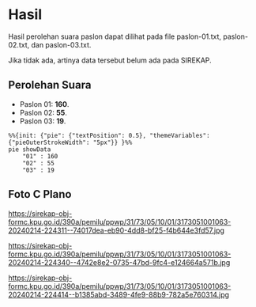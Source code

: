 # Hasil

Hasil perolehan suara paslon dapat dilihat pada file paslon-01.txt, paslon-02.txt, dan paslon-03.txt.

Jika tidak ada, artinya data tersebut belum ada pada SIREKAP.

## Perolehan Suara

 * Paslon 01: **160**.
 * Paslon 02: **55**.
 * Paslon 03: **19**.

```mermaid
%%{init: {"pie": {"textPosition": 0.5}, "themeVariables": {"pieOuterStrokeWidth": "5px"}} }%%
pie showData
    "01" : 160
    "02" : 55
    "03" : 19
```
## Foto C Plano

https://sirekap-obj-formc.kpu.go.id/390a/pemilu/ppwp/31/73/05/10/01/3173051001063-20240214-224311--74017dea-eb90-4dd8-bf25-f4b644e3fd57.jpg

https://sirekap-obj-formc.kpu.go.id/390a/pemilu/ppwp/31/73/05/10/01/3173051001063-20240214-224340--4742e8e2-0735-47bd-9fc4-e124664a571b.jpg

https://sirekap-obj-formc.kpu.go.id/390a/pemilu/ppwp/31/73/05/10/01/3173051001063-20240214-224414--b1385abd-3489-4fe9-88b9-782a5e760314.jpg
